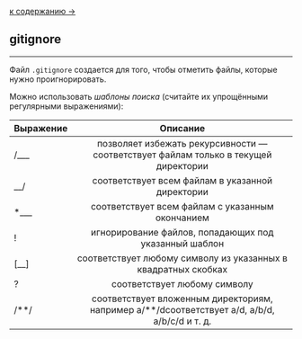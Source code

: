 [к содержанию ->](readme.md)

## gitignore
---

Файл  `.gitignore` создается для того, чтобы отметить файлы, которые нужно проигнорировать.

Можно использовать *шаблоны поиска* (считайте их упрощёнными регулярными выражениями):

|Выражение|Описание|
|---------|:------------------------------------:|
|/___ | позволяет избежать рекурсивности — соответствует файлам только в текущей директории|
|__/ | соответствует всем файлам в указанной директории|
|*___ | соответствует всем файлам с указанным окончанием|
|! | игнорирование файлов, попадающих под указанный шаблон|
|[__] | соответствует любому символу из указанных в квадратных скобках|
|?|  соответствует любому символу|
|/\**\/ | соответствует вложенным директориям, например a/**/dсоответствует a/d, a/b/d, a/b/c/d и т. д.|